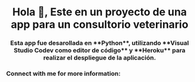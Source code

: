 <h1 align="center">Hola 👋, Este en un proyecto de una app para un consultorio veterinario</h1>
<h3 align="center">Esta app fue desarollada en **Python**, utilizando **Visual Studio Codev como editor de código** y **Heroku** para realizar el despliegue de la aplicación.</h3>

<h3 align="left">Connect with me for more information:</h3>
<p align="left">
</p>
